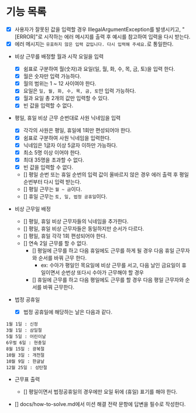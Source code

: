 # 기능 목록

- [x] 사용자가 잘못된 값을 입력할 경우 IllegalArgumentException를 발생시키고,
    "[ERROR]"로 시작하는 에러 메시지를 출력 후 예시를 참고하여 입력을 다시 받는다.
- [x] 에러 메시지는 `유효하지 않은 입력 값입니다. 다시 입력해 주세요.`로 통일한다.

- 비상 근무를 배정할 월과 시작 요일을 입력
  - [x] 쉼표로 구분하여 월(숫자)과 요일(일, 월, 화, 수, 목, 금, 토)을 입력 한다.
  - [x] 월은 숫자만 입력 가능하다.
  - [x] 월의 범위는 1 ~ 12 사이여야 한다.
  - [x] 요일은 `일, 월, 화, 수, 목, 금, 토`만 입력 가능하다.
  - [x] 월과 요일 총 2개의 값만 입력할 수 있다.
  - [x] 빈 값을 입력할 수 없다.

- 평일, 휴일 비상 근무 순번대로 사원 닉네임을 입력
  - [x] 각각의 사원은 평일, 휴일에 1회만 편성되어야 한다.
  - [x] 쉼표로 구분하여 사원 닉네임을 입력한다.
  - [x] 닉네임은 1글자 이상 5글자 이하만 가능하다.
  - [x] 최소 5명 이상 이어야 한다.
  - [x] 최대 35명을 초과할 수 없다.
  - [x] 빈 값을 입력할 수 없다.
  - [] 평일 순번 또는 휴일 순번의 입력 값이 올바르지 않은 경우 에러 출력 후 평일 순번부터 다시 입력 받는다.
  - [] 평일 근무는 `월 ~ 금`이다.
  - [] 휴일 근무는 `토, 일, 법정 공휴일`이다.

- 비상 근무일 배정
  - [] 평일, 휴일 비상 근무자들의 닉네임을 추가한다.
  - [] 평일, 휴일 비상 근무자들은 동일하지만 순서가 다르다.
  - [] 평일, 휴일 각각 1회 편성되어야 한다.
  - [] 연속 2일 근무를 할 수 없다.
    - [] 평일에 근무를 하고 다음 휴일에도 근무를 하게 될 경우 다음 휴일 근무자와 순서를 바꿔 근무 한다.
      - ex: 수아가 평일인 목요일에 비상 근무를 서고, 다음 날인 금요일이 휴일이면서 순번상 또다시 수아가 근무해야 할 경우
    - [] 휴일에 근무를 하고 다음 평일에도 근무를 할 경우 다음 평일 근무자와 순서를 바꿔 근무한다.

- 법정 공휴일
  - [x] 법정 공휴일에 해당하는 날은 다음과 같다.
```angular2html
1월 1일 : 신정
3월 1일 : 삼일절
5월 5일 : 어린이날
6우럴 6일 : 현충일
8월 15일 : 광복절
10월 3일 : 개천절
10월 9일 : 한글날
12월 25일 : 성탄절
```

- 근무표 출력
  - [] 평일이면서 법정공휴일의 경우에만 요일 뒤에 (휴일) 표기를 해야 한다.

- [] docs/how-to-solve.md에서 미션 해결 전략 문항에 답변을 필수로 작성한다.
